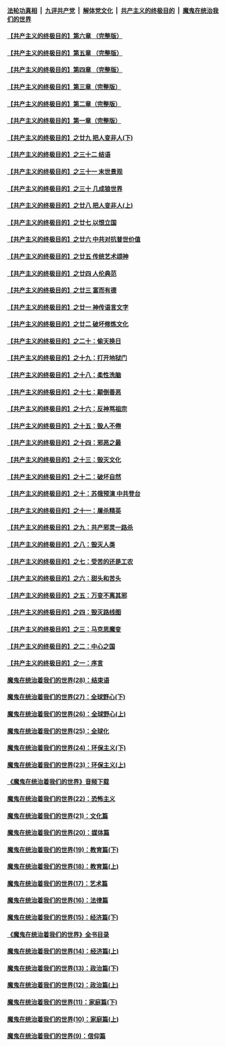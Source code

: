 

####  [法轮功真相](../../../../basic/blob/master/README.md?t=07090202) &nbsp;|&nbsp; [九评共产党](../../../../9ping.md/blob/master/README.md?t=07090202) &nbsp;|&nbsp; [解体党文化](../../../../jtdwh.md/blob/master/README.md?t=07090202)  &nbsp;|&nbsp; [共产主义的终极目的](../../../../gczydzjmd.md/blob/master/README.md?t=07090202) &nbsp;|&nbsp; [魔鬼在统治我们的世界](../../../../mgztzwmdsj.md/blob/master/README.md?t=07090202) 

#### [【共产主义的终极目的】第六章 （完整版）](../pages/nsc422/n11428913.md?t=07090202) 

#### [【共产主义的终极目的】第五章 （完整版）](../pages/nsc422/n11428912.md?t=07090202) 

#### [【共产主义的终极目的】第四章 （完整版）](../pages/nsc422/n11428907.md?t=07090202) 

#### [【共产主义的终极目的】第三章（完整版）](../pages/nsc422/n11428848.md?t=07090202) 

#### [【共产主义的终极目的】第二章（完整版）](../pages/nsc422/n11428831.md?t=07090202) 

#### [【共产主义的终极目的】第一章（完整版）](../pages/nsc422/n11417651.md?t=07090202) 

#### [【共产主义的终极目的】之廿九 把人变非人(下)](../pages/nsc422/n11344140.md?t=07090202) 

#### [【共产主义的终极目的】之三十二 结语](../pages/nsc422/n11360535.md?t=07090202) 

#### [【共产主义的终极目的】之三十一 末世景观](../pages/nsc422/n11351129.md?t=07090202) 

#### [【共产主义的终极目的】之三十 几成狼世界](../pages/nsc422/n11348280.md?t=07090202) 

#### [【共产主义的终极目的】之廿八 把人变非人(上)](../pages/nsc422/n11340492.md?t=07090202) 

#### [【共产主义的终极目的】之廿七 以恨立国](../pages/nsc422/n11336944.md?t=07090202) 

#### [【共产主义的终极目的】之廿六 中共对抗普世价值](../pages/nsc422/n11324785.md?t=07090202) 

#### [【共产主义的终极目的】之廿五 传统艺术颂神](../pages/nsc422/n11296396.md?t=07090202) 

#### [【共产主义的终极目的】之廿四 人伦典范](../pages/nsc422/n11296397.md?t=07090202) 

#### [【共产主义的终极目的】之廿三 富而有德](../pages/nsc422/n11283598.md?t=07090202) 

#### [【共产主义的终极目的】之廿一 神传语言文字](../pages/nsc422/n11263265.md?t=07090202) 

#### [【共产主义的终极目的】之廿二 破坏修炼文化](../pages/nsc422/n11245728.md?t=07090202) 

#### [【共产主义的终极目的】之二十：偷天换日](../pages/nsc422/n11238846.md?t=07090202) 

#### [【共产主义的终极目的】之十九：打开地狱门](../pages/nsc422/n11206376.md?t=07090202) 

#### [【共产主义的终极目的】之十八：柔性洗脑](../pages/nsc422/n11199994.md?t=07090202) 

#### [【共产主义的终极目的】之十七：颠倒善恶](../pages/nsc422/n11179782.md?t=07090202) 

#### [【共产主义的终极目的】之十六：反神骂祖宗](../pages/nsc422/n11166798.md?t=07090202) 

#### [【共产主义的终极目的】之十五：毁人不倦](../pages/nsc422/n11166792.md?t=07090202) 

#### [【共产主义的终极目的】之十四：邪恶之最](../pages/nsc422/n11150249.md?t=07090202) 

#### [【共产主义的终极目的】之十三：毁灭文化](../pages/nsc422/n11135227.md?t=07090202) 

#### [【共产主义的终极目的】之十二：破坏自然](../pages/nsc422/n11135214.md?t=07090202) 

#### [【共产主义的终极目的】之十：苏俄预演 中共登台](../pages/nsc422/n11118424.md?t=07090202) 

#### [【共产主义的终极目的】之十一：屠杀精英](../pages/nsc422/n11118442.md?t=07090202) 

#### [【共产主义的终极目的】之九：共产邪灵一路杀](../pages/nsc422/n11114139.md?t=07090202) 

#### [【共产主义的终极目的】之八：毁灭人类](../pages/nsc422/n11108503.md?t=07090202) 

#### [【共产主义的终极目的】之七：受苦的还是工农](../pages/nsc422/n11101809.md?t=07090202) 

#### [【共产主义的终极目的】之六：甜头和苦头](../pages/nsc422/n11096971.md?t=07090202) 

#### [【共产主义的终极目的】之五：万变不离其邪](../pages/nsc422/n11091285.md?t=07090202) 

#### [【共产主义的终极目的】之四：毁灭路线图](../pages/nsc422/n11086284.md?t=07090202) 

#### [【共产主义的终极目的】之三：马克思魔变](../pages/nsc422/n11061941.md?t=07090202) 

#### [【共产主义的终极目的】之二：中心之国](../pages/nsc422/n11047728.md?t=07090202) 

#### [【共产主义的终极目的】之一：序言](../pages/nsc422/n11086077.md?t=07090202) 

#### [魔鬼在统治着我们的世界(28)：结束语](../pages/nsc422/n10936246.md?t=07090202) 

#### [魔鬼在统治着我们的世界(27)：全球野心(下)](../pages/nsc422/n10928319.md?t=07090202) 

#### [魔鬼在统治着我们的世界(26)：全球野心(上)](../pages/nsc422/n10900318.md?t=07090202) 

#### [魔鬼在统治着我们的世界(25)：全球化](../pages/nsc422/n10788205.md?t=07090202) 

#### [魔鬼在统治着我们的世界(24)：环保主义(下)](../pages/nsc422/n10695307.md?t=07090202) 

#### [魔鬼在统治着我们的世界(23)：环保主义(上)](../pages/nsc422/n10688613.md?t=07090202) 

#### [《魔鬼在统治着我们的世界》音频下载](../pages/nsc422/n10635553.md?t=07090202) 

#### [魔鬼在统治着我们的世界(22)：恐怖主义](../pages/nsc422/n10614727.md?t=07090202) 

#### [魔鬼在统治着我们的世界(21)：文化篇](../pages/nsc422/n10597706.md?t=07090202) 

#### [魔鬼在统治着我们的世界(20)：媒体篇](../pages/nsc422/n10586579.md?t=07090202) 

#### [魔鬼在统治着我们的世界(19)：教育篇(下)](../pages/nsc422/n10564808.md?t=07090202) 

#### [魔鬼在统治着我们的世界(18)：教育篇(上)](../pages/nsc422/n10526970.md?t=07090202) 

#### [魔鬼在统治着我们的世界(17)：艺术篇](../pages/nsc422/n10499093.md?t=07090202) 

#### [魔鬼在统治着我们的世界(16)：法律篇](../pages/nsc422/n10485969.md?t=07090202) 

#### [魔鬼在统治着我们的世界(15)：经济篇(下)](../pages/nsc422/n10469975.md?t=07090202) 

#### [《魔鬼在统治着我们的世界》全书目录](../pages/nsc422/n10464261.md?t=07090202) 

#### [魔鬼在统治着我们的世界(14)：经济篇(上)](../pages/nsc422/n10457370.md?t=07090202) 

#### [魔鬼在统治着我们的世界(13)：政治篇(下)](../pages/nsc422/n10448270.md?t=07090202) 

#### [魔鬼在统治着我们的世界(12)：政治篇(上)](../pages/nsc422/n10444576.md?t=07090202) 

#### [魔鬼在统治着我们的世界(11)：家庭篇(下)](../pages/nsc422/n10440961.md?t=07090202) 

#### [魔鬼在统治着我们的世界(10)：家庭篇(上)](../pages/nsc422/n10435448.md?t=07090202) 

#### [魔鬼在统治着我们的世界(9)：信仰篇](../pages/nsc422/n10432159.md?t=07090202) 

